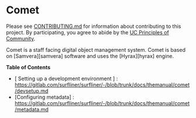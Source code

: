 # Comet

Please see [CONTRIBUTING.md][contributing] for information about contributing to
this project. By participating, you agree to abide by the
[UC Principles of Community][principles].

Comet is a staff facing digital object management system. Comet is based on
[Samvera][samvera] software and uses the [Hyrax][hyrax] engine.

**Table of Contents**

* [ Setting up a development environment ] : https://gitlab.com/surfliner/surfliner/-/blob/trunk/docs/themanual/comet/devsetup.md
* [Configuring metadata] : https://gitlab.com/surfliner/surfliner/-/blob/trunk/docs/themanual/comet/metadata.md

[contributing]: ../CONTRIBUTING.md
[principles]: https://ucnet.universityofcalifornia.edu/working-at-uc/our-values/principles-of-community.html

